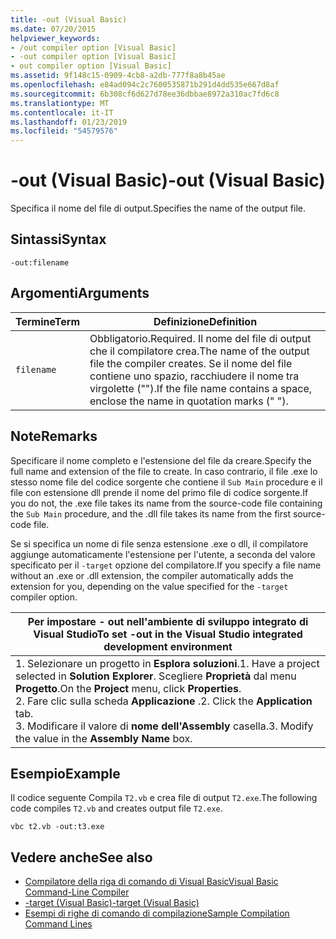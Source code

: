 ```yaml
---
title: -out (Visual Basic)
ms.date: 07/20/2015
helpviewer_keywords:
- /out compiler option [Visual Basic]
- -out compiler option [Visual Basic]
- out compiler option [Visual Basic]
ms.assetid: 9f148c15-0909-4cb8-a2db-777f8a8b45ae
ms.openlocfilehash: e84ad094c2c7600535871b291d4dd535e667d8af
ms.sourcegitcommit: 6b308cf6d627d78ee36dbbae8972a310ac7fd6c8
ms.translationtype: MT
ms.contentlocale: it-IT
ms.lasthandoff: 01/23/2019
ms.locfileid: "54579576"
---
```

# <a name="-out-visual-basic"></a><span data-ttu-id="1b84e-102">-out (Visual Basic)</span><span class="sxs-lookup"><span data-stu-id="1b84e-102">-out (Visual Basic)</span></span>
<span data-ttu-id="1b84e-103">Specifica il nome del file di output.</span><span class="sxs-lookup"><span data-stu-id="1b84e-103">Specifies the name of the output file.</span></span>  
  
## <a name="syntax"></a><span data-ttu-id="1b84e-104">Sintassi</span><span class="sxs-lookup"><span data-stu-id="1b84e-104">Syntax</span></span>  
  
```  
-out:filename  
```  
  
## <a name="arguments"></a><span data-ttu-id="1b84e-105">Argomenti</span><span class="sxs-lookup"><span data-stu-id="1b84e-105">Arguments</span></span>  
  
|<span data-ttu-id="1b84e-106">Termine</span><span class="sxs-lookup"><span data-stu-id="1b84e-106">Term</span></span>|<span data-ttu-id="1b84e-107">Definizione</span><span class="sxs-lookup"><span data-stu-id="1b84e-107">Definition</span></span>|  
|---|---|  
|`filename`|<span data-ttu-id="1b84e-108">Obbligatorio.</span><span class="sxs-lookup"><span data-stu-id="1b84e-108">Required.</span></span> <span data-ttu-id="1b84e-109">Il nome del file di output che il compilatore crea.</span><span class="sxs-lookup"><span data-stu-id="1b84e-109">The name of the output file the compiler creates.</span></span> <span data-ttu-id="1b84e-110">Se il nome del file contiene uno spazio, racchiudere il nome tra virgolette ("").</span><span class="sxs-lookup"><span data-stu-id="1b84e-110">If the file name contains a space, enclose the name in quotation marks (" ").</span></span>|  
  
## <a name="remarks"></a><span data-ttu-id="1b84e-111">Note</span><span class="sxs-lookup"><span data-stu-id="1b84e-111">Remarks</span></span>  
 <span data-ttu-id="1b84e-112">Specificare il nome completo e l'estensione del file da creare.</span><span class="sxs-lookup"><span data-stu-id="1b84e-112">Specify the full name and extension of the file to create.</span></span> <span data-ttu-id="1b84e-113">In caso contrario, il file .exe lo stesso nome file del codice sorgente che contiene il `Sub Main` procedure e il file con estensione dll prende il nome del primo file di codice sorgente.</span><span class="sxs-lookup"><span data-stu-id="1b84e-113">If you do not, the .exe file takes its name from the source-code file containing the `Sub Main` procedure, and the .dll file takes its name from the first source-code file.</span></span>  
  
 <span data-ttu-id="1b84e-114">Se si specifica un nome di file senza estensione .exe o dll, il compilatore aggiunge automaticamente l'estensione per l'utente, a seconda del valore specificato per il `-target` opzione del compilatore.</span><span class="sxs-lookup"><span data-stu-id="1b84e-114">If you specify a file name without an .exe or .dll extension, the compiler automatically adds the extension for you, depending on the value specified for the `-target` compiler option.</span></span>  
  
|<span data-ttu-id="1b84e-115">Per impostare - out nell'ambiente di sviluppo integrato di Visual Studio</span><span class="sxs-lookup"><span data-stu-id="1b84e-115">To set -out in the Visual Studio integrated development environment</span></span>|  
|---|  
|<span data-ttu-id="1b84e-116">1.  Selezionare un progetto in **Esplora soluzioni**.</span><span class="sxs-lookup"><span data-stu-id="1b84e-116">1.  Have a project selected in **Solution Explorer**.</span></span> <span data-ttu-id="1b84e-117">Scegliere **Proprietà** dal menu **Progetto**.</span><span class="sxs-lookup"><span data-stu-id="1b84e-117">On the **Project** menu, click **Properties**.</span></span> <br /><span data-ttu-id="1b84e-118">2.  Fare clic sulla scheda **Applicazione** .</span><span class="sxs-lookup"><span data-stu-id="1b84e-118">2.  Click the **Application** tab.</span></span><br /><span data-ttu-id="1b84e-119">3.  Modificare il valore di **nome dell'Assembly** casella.</span><span class="sxs-lookup"><span data-stu-id="1b84e-119">3.  Modify the value in the **Assembly Name** box.</span></span>|  
  
## <a name="example"></a><span data-ttu-id="1b84e-120">Esempio</span><span class="sxs-lookup"><span data-stu-id="1b84e-120">Example</span></span>  
 <span data-ttu-id="1b84e-121">Il codice seguente Compila `T2.vb` e crea file di output `T2.exe`.</span><span class="sxs-lookup"><span data-stu-id="1b84e-121">The following code compiles `T2.vb` and creates output file `T2.exe`.</span></span>  
  
```console
vbc t2.vb -out:t3.exe  
```  
  
## <a name="see-also"></a><span data-ttu-id="1b84e-122">Vedere anche</span><span class="sxs-lookup"><span data-stu-id="1b84e-122">See also</span></span>
- [<span data-ttu-id="1b84e-123">Compilatore della riga di comando di Visual Basic</span><span class="sxs-lookup"><span data-stu-id="1b84e-123">Visual Basic Command-Line Compiler</span></span>](../../../visual-basic/reference/command-line-compiler/index.md)
- [<span data-ttu-id="1b84e-124">-target (Visual Basic)</span><span class="sxs-lookup"><span data-stu-id="1b84e-124">-target (Visual Basic)</span></span>](../../../visual-basic/reference/command-line-compiler/target.md)
- [<span data-ttu-id="1b84e-125">Esempi di righe di comando di compilazione</span><span class="sxs-lookup"><span data-stu-id="1b84e-125">Sample Compilation Command Lines</span></span>](../../../visual-basic/reference/command-line-compiler/sample-compilation-command-lines.md)
